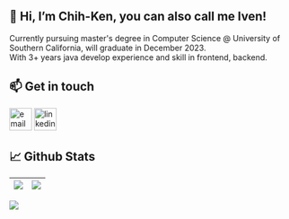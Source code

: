 ## 👋 Hi, I’m Chih-Ken, you can also call me Iven! 
Currently pursuing master's degree in Computer Science @ University of Southern California, will graduate in December 2023.  
With 3+ years java develop experience and skill in frontend, backend.

## 📫 Get in touch
<p>
  <a href=mailto:"chihkeny@usc.edu"><img src="https://img.icons8.com/color/32/000000/gmail.png" width="40" height="40" alt="email"/></a>
  <a href="https://www.linkedin.com/in/chih-ken-yao/"><img src="https://img.icons8.com/color/32/000000/linkedin.png" width="40" height="40" alt="linkedin"/></a>
</p>


## 📈 Github Stats
|![](https://github-readme-stats.vercel.app/api?username=iven-yao&theme=bear&count_private=true&&hide=issues&show_icons=true&text_bold=false)|![](https://github-readme-stats.vercel.app/api/top-langs/?username=iven-yao&theme=bear&count_private=true&layout=compact&langs_count=6)|
| --- | --- |

<img src="https://komarev.com/ghpvc/?username=iven-yao&color=ff69b4&style=flat">

